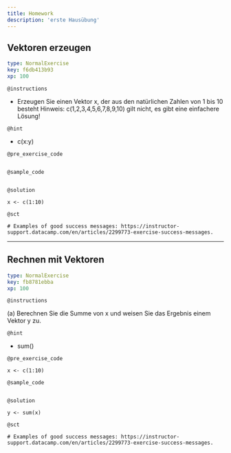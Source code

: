 ```yaml
---
title: Homework
description: 'erste Hausübung'
---
```


## Vektoren erzeugen

```yaml
type: NormalExercise
key: f6db413b93
xp: 100
```

<!-- Guidelines for contexts: https://instructor-support.datacamp.com/en/articles/2375526-course-coding-exercises. -->

`@instructions`
<!-- Guidelines for instructions https://instructor-support.datacamp.com/en/articles/2375526-course-coding-exercises. -->
- Erzeugen Sie einen Vektor x, der aus den natürlichen Zahlen von 1 bis 10 besteht
  Hinweis: c(1,2,3,4,5,6,7,8,9,10) gilt nicht, es gibt eine einfachere Lösung!

`@hint`
<!-- Examples of good hints: https://instructor-support.datacamp.com/en/articles/2379164-hints-best-practices. -->
- c(x:y)

`@pre_exercise_code`
```{r}

```

`@sample_code`
```{r}

```

`@solution`
```{r}
x <- c(1:10)
```

`@sct`
```{r}
# Examples of good success messages: https://instructor-support.datacamp.com/en/articles/2299773-exercise-success-messages.
```

---

## Rechnen mit Vektoren

```yaml
type: NormalExercise
key: fb8781ebba
xp: 100
```

<!-- Guidelines for contexts: https://instructor-support.datacamp.com/en/articles/2375526-course-coding-exercises. -->

`@instructions`
<!-- Guidelines for instructions https://instructor-support.datacamp.com/en/articles/2375526-course-coding-exercises. -->
(a) Berechnen Sie die Summe von x und weisen Sie das Ergebnis einem Vektor y zu.

`@hint`
<!-- Examples of good hints: https://instructor-support.datacamp.com/en/articles/2379164-hints-best-practices. -->
- sum()

`@pre_exercise_code`
```{r}
x <- c(1:10)
```

`@sample_code`
```{r}

```

`@solution`
```{r}
y <- sum(x)
```

`@sct`
```{r}
# Examples of good success messages: https://instructor-support.datacamp.com/en/articles/2299773-exercise-success-messages.
```
